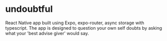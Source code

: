 # undoubtful
React Native app built using Expo, expo-router, async storage with typescript. The app is designed to question your own self doubts by asking what your 'best advise giver' would say.
